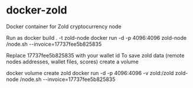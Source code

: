 # docker-zold
Docker container for Zold cryptocurrency node

Run as 
docker build . -t zold-node
docker run -d -p 4096:4096 zold-node /node.sh --invoice=17737fee5b825835

Replace 17737fee5b825835 with your wallet id 
To save zold data (remote nodes addresses, wallet files, scores) create a volume

docker volume create zold docker run -d -p 4096:4096 -v zold:/zold zold-node /node.sh --invoice=17737fee5b825835
